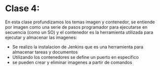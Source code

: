 # Clase 4:
En esta clase profundizamos los temas imagen y contenedor, se entiende por imagen como una serie de pasos programador para ejecutarse en secuencia (como un SO) y el contenedor es la herramienta utilizada para ejecutar y almacenar las imagenes:

* Se realizo la instalacion de Jenkins que es una herramienta para almacenar tareas y documentos
* Utilizando los contenedores se define un puerto en especifico
* se pueden crear y eliminar imagenes a partir de comandos

